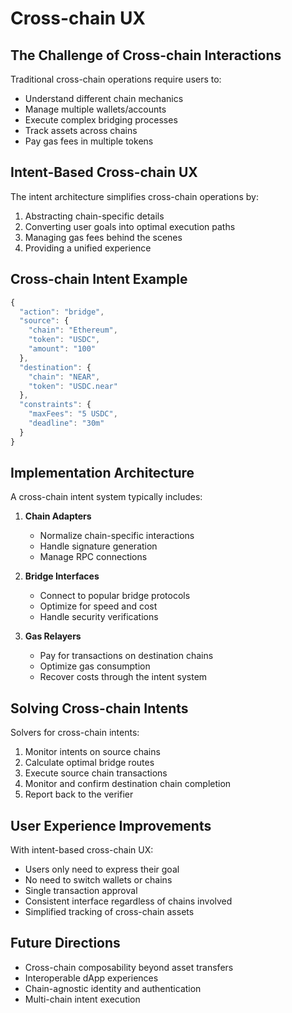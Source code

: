 
# Cross-chain UX

## The Challenge of Cross-chain Interactions

Traditional cross-chain operations require users to:
- Understand different chain mechanics
- Manage multiple wallets/accounts
- Execute complex bridging processes
- Track assets across chains
- Pay gas fees in multiple tokens

## Intent-Based Cross-chain UX

The intent architecture simplifies cross-chain operations by:
1. Abstracting chain-specific details
2. Converting user goals into optimal execution paths
3. Managing gas fees behind the scenes
4. Providing a unified experience

## Cross-chain Intent Example

```javascript
{
  "action": "bridge",
  "source": {
    "chain": "Ethereum",
    "token": "USDC",
    "amount": "100"
  },
  "destination": {
    "chain": "NEAR",
    "token": "USDC.near"
  },
  "constraints": {
    "maxFees": "5 USDC",
    "deadline": "30m"
  }
}
```

## Implementation Architecture

A cross-chain intent system typically includes:

1. **Chain Adapters**
   - Normalize chain-specific interactions
   - Handle signature generation
   - Manage RPC connections

2. **Bridge Interfaces**
   - Connect to popular bridge protocols
   - Optimize for speed and cost
   - Handle security verifications

3. **Gas Relayers**
   - Pay for transactions on destination chains
   - Optimize gas consumption
   - Recover costs through the intent system

## Solving Cross-chain Intents

Solvers for cross-chain intents:
1. Monitor intents on source chains
2. Calculate optimal bridge routes
3. Execute source chain transactions
4. Monitor and confirm destination chain completion
5. Report back to the verifier

## User Experience Improvements

With intent-based cross-chain UX:
- Users only need to express their goal
- No need to switch wallets or chains
- Single transaction approval
- Consistent interface regardless of chains involved
- Simplified tracking of cross-chain assets

## Future Directions

- Cross-chain composability beyond asset transfers
- Interoperable dApp experiences
- Chain-agnostic identity and authentication
- Multi-chain intent execution
